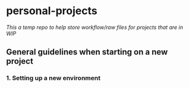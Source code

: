 # personal-projects

_This a temp repo to help store workflow/raw files for projects that are in WIP_

## General guidelines when starting on a new project

### 1. Setting up a new environment

